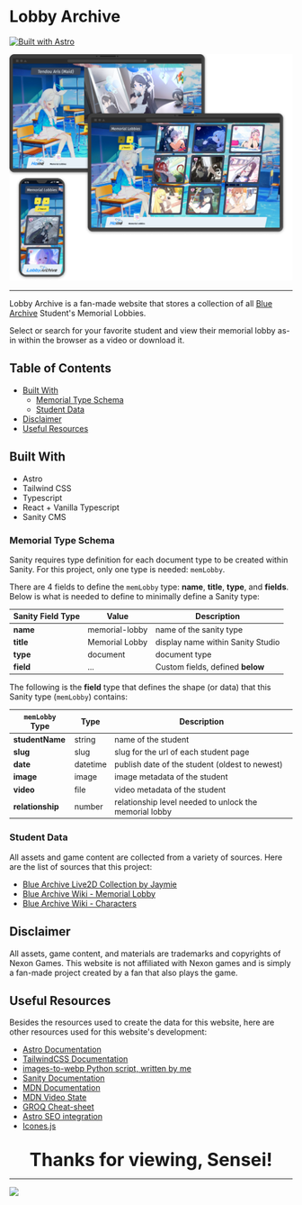 # Lobby Archive

[![Built with Astro](https://astro.badg.es/v2/built-with-astro/large.svg)](https://astro.build)

![](/public/screenshots/screenshot.png)

---

Lobby Archive is a fan-made website that stores a collection of all [Blue Archive](https://bluearchive.nexon.com/home) Student's Memorial Lobbies.

Select or search for your favorite student and view their memorial lobby as-in within the browser as a video or download it.

## Table of Contents

- [Built With](#built-with)
  - [Memorial Type Schema](#memorial-type-schema)
  - [Student Data](#student-data)
- [Disclaimer](#disclaimer)
- [Useful Resources](#useful-resources)

## Built With

- Astro
- Tailwind CSS
- Typescript
- React + Vanilla Typescript
- Sanity CMS

### Memorial Type Schema

Sanity requires type definition for each document type to be created within Sanity. For this project, only one type is needed: `memLobby`.

There are 4 fields to define the `memLobby` type: **name**, **title**, **type**, and **fields**. Below is what is needed to define to minimally define a Sanity type:

| Sanity Field Type | Value          | Description                       |
| ----------------- | -------------- | --------------------------------- |
| **name**          | memorial-lobby | name of the sanity type           |
| **title**         | Memorial Lobby | display name within Sanity Studio |
| **type**          | document       | document type                     |
| **field**         | ...            | Custom fields, defined **below**  |

The following is the **field** type that defines the shape (or data) that this Sanity type (`memLobby`) contains:

| `memLobby` Type  | Type     | Description                                            |
| ---------------- | -------- | ------------------------------------------------------ |
| **studentName**  | string   | name of the student                                    |
| **slug**         | slug     | slug for the url of each student page                  |
| **date**         | datetime | publish date of the student (oldest to newest)         |
| **image**        | image    | image metadata of the student                          |
| **video**        | file     | video metadata of the student                          |
| **relationship** | number   | relationship level needed to unlock the memorial lobby |

### Student Data

All assets and game content are collected from a variety of sources. Here are the list of sources that this project:

- [Blue Archive Live2D Collection by Jaymie](https://steamcommunity.com/workshop/filedetails/?id=2434025795)
- [Blue Archive Wiki - Memorial Lobby](https://bluearchive.wiki/wiki/Memorial_Lobby)
- [Blue Archive Wiki - Characters](https://bluearchive.wiki/wiki/Characters)

## Disclaimer

All assets, game content, and materials are trademarks and copyrights of Nexon Games. This website is not affiliated with Nexon games and is simply a fan-made project created by a fan that also plays the game.

## Useful Resources

Besides the resources used to create the data for this website, here are other resources used for this website's development:

- [Astro Documentation](https://docs.astro.build/en/getting-started/)
- [TailwindCSS Documentation](https://tailwindcss.com/docs/installation)
- [images-to-webp Python script, written by me](https://github.com/hny-codes/images-to-webp)
- [Sanity Documentation](https://www.sanity.io/docs)
- [MDN Documentation](https://developer.mozilla.org/en-US/)
- [MDN Video State](https://developer.mozilla.org/en-US/docs/Web/API/HTMLMediaElement/readyState)
- [GROQ Cheat-sheet](https://www.sanity.io/docs/query-cheat-sheet)
- [Astro SEO integration](https://github.com/jonasmerlin/astro-seo#readme)
- [Icones.js](https://icones.js.org/)

<div align='center' style="margin-top:2rem;">
  <b style="font-size:2rem;">Thanks for viewing, Sensei!</b>
</div>

---

![](https://res.cloudinary.com/dqbuiemre/image/upload/fl_preserve_transparency/v1723253881/arona2_par3lm.jpg?_s=public-apps)
